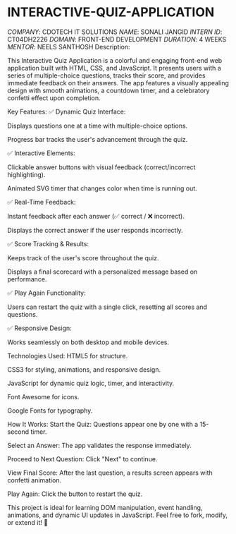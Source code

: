 # INTERACTIVE-QUIZ-APPLICATION
*COMPANY*: CDOTECH IT SOLUTIONS
*NAME*: SONALI JANGID
*INTERN ID*: CT04DH2226
*DOMAIN*: FRONT-END DEVELOPMENT
*DURATION*: 4 WEEKS
*MENTOR*: NEELS SANTHOSH
Description:

This Interactive Quiz Application is a colorful and engaging front-end web application built with HTML, CSS, and JavaScript. It presents users with a series of multiple-choice questions, tracks their score, and provides immediate feedback on their answers. The app features a visually appealing design with smooth animations, a countdown timer, and a celebratory confetti effect upon completion.

Key Features:
✅ Dynamic Quiz Interface:

Displays questions one at a time with multiple-choice options.

Progress bar tracks the user's advancement through the quiz.

✅ Interactive Elements:

Clickable answer buttons with visual feedback (correct/incorrect highlighting).

Animated SVG timer that changes color when time is running out.

✅ Real-Time Feedback:

Instant feedback after each answer (✅ correct / ❌ incorrect).

Displays the correct answer if the user responds incorrectly.

✅ Score Tracking & Results:

Keeps track of the user's score throughout the quiz.

Displays a final scorecard with a personalized message based on performance.

✅ Play Again Functionality:

Users can restart the quiz with a single click, resetting all scores and questions.

✅ Responsive Design:

Works seamlessly on both desktop and mobile devices.

Technologies Used:
HTML5 for structure.

CSS3 for styling, animations, and responsive design.

JavaScript for dynamic quiz logic, timer, and interactivity.

Font Awesome for icons.

Google Fonts for typography.

How It Works:
Start the Quiz: Questions appear one by one with a 15-second timer.

Select an Answer: The app validates the response immediately.

Proceed to Next Question: Click "Next" to continue.

View Final Score: After the last question, a results screen appears with confetti animation.

Play Again: Click the button to restart the quiz.

This project is ideal for learning DOM manipulation, event handling, animations, and dynamic UI updates in JavaScript. Feel free to fork, modify, or extend it! 🚀
